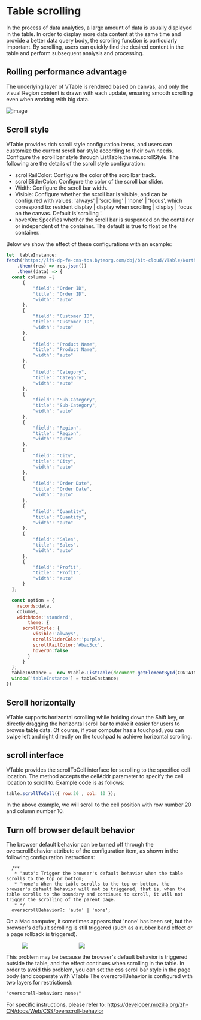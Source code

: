 # Table scrolling

In the process of data analytics, a large amount of data is usually displayed in the table. In order to display more data content at the same time and provide a better data query body, the scrolling function is particularly important. By scrolling, users can quickly find the desired content in the table and perform subsequent analysis and processing.

## Rolling performance advantage

The underlying layer of VTable is rendered based on canvas, and only the visual Region content is drawn with each update, ensuring smooth scrolling even when working with big data.

![image](https://lf9-dp-fe-cms-tos.byteorg.com/obj/bit-cloud/a2c7623458257d1562627090d.gif)

## Scroll style

VTable provides rich scroll style configuration items, and users can customize the current scroll bar style according to their own needs. Configure the scroll bar style through ListTable.theme.scrollStyle. The following are the details of the scroll style configuration:

*   scrollRailColor: Configure the color of the scrollbar track.
*   scrollSliderColor: Configure the color of the scroll bar slider.
*   Width: Configure the scroll bar width.
*   Visible: Configure whether the scroll bar is visible, and can be configured with values: 'always' | 'scrolling' | 'none' | 'focus', which correspond to: resident display | display when scrolling | display | focus on the canvas. Default is'scrolling '.
*   hoverOn: Specifies whether the scroll bar is suspended on the container or independent of the container. The default is true to float on the container.

Below we show the effect of these configurations with an example:

```javascript livedemo  template=vtable
let  tableInstance;
fetch('https://lf9-dp-fe-cms-tos.byteorg.com/obj/bit-cloud/VTable/North_American_Superstore_data.json')
    .then((res) => res.json())
    .then((data) => {
  const columns =[
      {
          "field": "Order ID",
          "title": "Order ID",
          "width": "auto"
      },
      {
          "field": "Customer ID",
          "title": "Customer ID",
          "width": "auto"
      },
      {
          "field": "Product Name",
          "title": "Product Name",
          "width": "auto"
      },
      {
          "field": "Category",
          "title": "Category",
          "width": "auto"
      },
      {
          "field": "Sub-Category",
          "title": "Sub-Category",
          "width": "auto"
      },
      {
          "field": "Region",
          "title": "Region",
          "width": "auto"
      },
      {
          "field": "City",
          "title": "City",
          "width": "auto"
      },
      {
          "field": "Order Date",
          "title": "Order Date",
          "width": "auto"
      },
      {
          "field": "Quantity",
          "title": "Quantity",
          "width": "auto"
      },
      {
          "field": "Sales",
          "title": "Sales",
          "width": "auto"
      },
      {
          "field": "Profit",
          "title": "Profit",
          "width": "auto"
      }
  ];

  const option = {
    records:data,
    columns,
    widthMode:'standard',
        theme: {
      scrollStyle: {
          visible:'always',
          scrollSliderColor:'purple',
          scrollRailColor:'#bac3cc',
          hoverOn:false
        }
      }
  };
  tableInstance =  new VTable.ListTable(document.getElementById(CONTAINER_ID), option);
  window['tableInstance'] = tableInstance;
})
```

## Scroll horizontally

VTable supports horizontal scrolling while holding down the Shift key, or directly dragging the horizontal scroll bar to make it easier for users to browse table data. Of course, if your computer has a touchpad, you can swipe left and right directly on the touchpad to achieve horizontal scrolling.

## scroll interface

VTable provides the scrollToCell interface for scrolling to the specified cell location. The method accepts the cellAddr parameter to specify the cell location to scroll to. Example code is as follows:

```javascript
table.scrollToCell({ row:20 , col: 10 });
```

In the above example, we will scroll to the cell position with row number 20 and column number 10.

## Turn off browser default behavior

The browser default behavior can be turned off through the overscrollBehavior attribute of the configuration item, as shown in the following configuration instructions:

```
  /**
   * 'auto': Trigger the browser's default behavior when the table scrolls to the top or bottom;
   * 'none': When the table scrolls to the top or bottom, the browser's default behavior will not be triggered, that is, when the table scrolls to the boundary and continues to scroll, it will not trigger the scrolling of the parent page.
   * */
  overscrollBehavior?: 'auto' | 'none';
```

On a Mac computer, it sometimes appears that 'none' has been set, but the browser's default scrolling is still triggered (such as a rubber band effect or a page rollback is triggered).

<div style="display: flex;">
 <div style="width: 20%; text-align: center;">
     <img src="https://lf9-dp-fe-cms-tos.byteorg.com/obj/bit-cloud/VTable/guide/scroll-bounce.gif" />
  </div>
  <div style="width: 10%; text-align: center;">
  </div>
  <div style="width: 20%; text-align: center;">
     <img src="https://lf9-dp-fe-cms-tos.byteorg.com/obj/bit-cloud/VTable/guide/scroll-back.jpeg" />
  </div>
</div>

This problem may be because the browser's default behavior is triggered outside the table, and the effect continues when scrolling in the table. In order to avoid this problem, you can set the css scroll bar style in the page body (and cooperate with VTable The overscrollBehavior is configured with two layers for restrictions):
```
"overscroll-behavior: none;"
```
For specific instructions, please refer to: https://developer.mozilla.org/zh-CN/docs/Web/CSS/overscroll-behavior